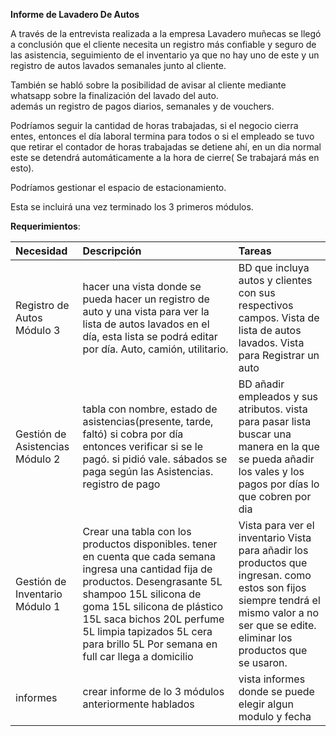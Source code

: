 **Informe de Lavadero De Autos**

A través de la entrevista realizada a la empresa Lavadero muñecas se llegó a conclusión que el cliente necesita un registro más confiable y seguro de las asistencia, seguimiento de el inventario ya que no hay uno de este y un registro de autos lavados semanales junto al cliente.

También se habló sobre la posibilidad de avisar al cliente mediante whatsapp sobre la finalización del lavado del auto.  
además un registro de pagos diarios, semanales y de vouchers. 

Podríamos seguir la cantidad de horas trabajadas, si el negocio cierra entes, entonces el día laboral termina para todos o si el empleado se tuvo que retirar el contador de horas trabajadas se detiene ahí, en un dia normal este se detendrá automáticamente a la hora de cierre( Se trabajará más en esto).

Podríamos gestionar el espacio de estacionamiento.

Esta se incluirá una vez terminado los 3 primeros módulos.

**Requerimientos**:

| Necesidad | Descripción | Tareas |
| :---- | :---- | :---- |
| Registro de Autos Módulo 3 | hacer una vista donde se pueda hacer un registro de auto y una vista para ver la lista de autos lavados en el día, esta lista se podrá editar por día. Auto, camión, utilitario. | BD que incluya autos y clientes con sus respectivos campos. Vista de lista de autos lavados. Vista para Registrar un auto |
| Gestión de Asistencias Módulo 2 | tabla con nombre, estado de asistencias(presente, tarde, faltó) si cobra por día entonces verificar si se le pagó. si pidió vale. sábados se paga según las Asistencias. registro de pago | BD añadir empleados y sus atributos. vista para pasar lista buscar una manera en la que se pueda añadir los vales y los pagos por días lo que cobren por dia  |
| Gestión de Inventario Módulo 1 | Crear una tabla con los productos disponibles. tener en cuenta que cada semana ingresa una cantidad fija de productos. Desengrasante 5L shampoo 15L silicona de goma 15L silicona de plástico 15L saca bichos 20L perfume 5L limpia tapizados 5L cera para brillo 5L Por semana en full car llega a domicilio | Vista para ver el inventario Vista para añadir los productos que ingresan. como estos son fijos siempre tendrá el mismo valor a no ser que se edite. eliminar los productos que se usaron. |
| informes | crear informe de lo 3 módulos anteriormente hablados | vista informes donde se puede elegir algun modulo y fecha |


